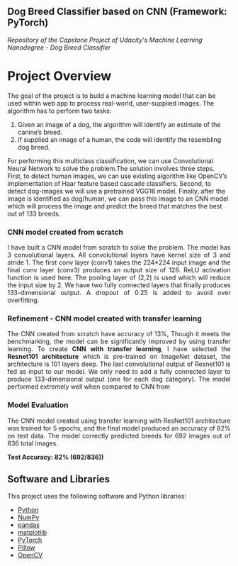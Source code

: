 [//]: # (Image References)


[image2]: ./images/vgg16_model.png "VGG-16 Model Layers"
[image3]: ./images/vgg16_model_draw.png "VGG16 Model Figure"


## Dog Breed Classifier based on CNN (Framework: PyTorch)
*Repository of the Capstone Project of Udacity's Machine Learning Nanodegree - Dog Breed Classifier*

# Project Overview

The goal of the project is to build a machine learning model that can be used within web app to process real-world, user-supplied images. The algorithm has to perform two tasks:

   1. Given an image of a dog, the algorithm will identify an estimate of the canine’s breed.
   2. If supplied an image of a human, the code will identify the resembling dog breed.

For performing this multiclass classification, we can use Convolutional Neural Network to solve the problem.The solution involves three steps. First, to detect human images, we can use existing algorithm like OpenCV’s implementation of Haar feature based cascade classifiers. Second, to detect dog-images we will use a pretrained VGG16 model. Finally, after the image is identified as dog/human, we can pass this image to an CNN model which will process the image and predict the breed that matches the best out of 133 breeds. 

### CNN model created from scratch
<p align="justify">I have built a CNN model from scratch to solve the problem. The model has 3
convolutional layers. All convolutional layers have kernel size of 3 and stride 1. The
first conv layer (conv1) takes the 224*224 input image and the final conv layer
(conv3) produces an output size of 128. ReLU activation function is used here. The
pooling layer of (2,2) is used which will reduce the input size by 2. We have two
fully connected layers that finally produces 133-dimensional output. A dropout of
0.25 is added to avoid over overfitting.</p>

### Refinement - CNN model created with transfer learning
<p align="justify">The CNN created from scratch have accuracy of 13%, Though it meets the
benchmarking, the model can be significantly improved by using transfer learning.
To create <b>CNN with transfer learning</b>, I have selected the <b>Resnet101 architecture</b>
which is pre-trained on ImageNet dataset, the architecture is 101 layers deep. The
last convolutional output of Resnet101 is fed as input to our model. We only need
to add a fully connected layer to produce 133-dimensional output (one for each
dog category). The model performed extremely well when compared to CNN from


### Model Evaluation
<p align="justify">The CNN model created using transfer learning with
ResNet101 architecture was trained for 5 epochs, and the final model produced an
accuracy of 82% on test data. The model correctly predicted breeds for 692 images out of 836 total images.</p>

**Test Accuracy: 82% (692/836))**

## Software and Libraries

This project uses the following software and Python libraries:

* [Python](https://www.python.org/downloads/release/python-364/)
* [NumPy](http://www.numpy.org/)
* [pandas](https://pandas.pydata.org/)
* [matplotlib](https://matplotlib.org/)
* [PyTorch](https://pytorch.org/)
* [Pillow](https://pillow.readthedocs.io/en/stable/)
* [OpenCV](https://opencv.org/)

